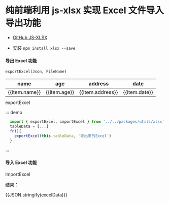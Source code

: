 # 纯前端利用 js-xlsx 实现 Excel 文件导入导出功能

- [GitHub JS-XLSX](https://github.com/SheetJS/js-xlsx 'js-xlsx')

- 安装 `npm install xlsx --save`


#### 导出 Excel 功能

`exportExcel(Json, FileName)`

<div class="demo-block">
  <table class="table" style="margin-bottom: 10px;">
    <thead>
      <tr>
        <th>name</th>
        <th>age</th>
        <th>address</th>
        <th>date</th>
      <tr>
    </thead>
    <tbody>
      <tr v-for="(item, index) in tableData" :key="index">
        <td>{{item.name}}</td>
        <td>{{item.age}}</td>
        <td>{{item.address}}</td>
        <td>{{item.date}}</td>
      <tr>
    </tbody>
  </table>
  <i-button type="primary" @click="fn">exportExcel</i-button>
</div>

::: demo
```javascript
  import { exportExcel, importExcel } from '../../packages/utils/xlsx'
  tableData = [...]
  fn(){
    exportExcel(this.tableData, '导出来的Excel')
  }
```
:::

#### 导入 Excel 功能

<div class="demo-block">
  <input type="file" @change="importFile($event)" id="imFile" style="display: none"
     accept="application/vnd.openxmlformats-officedocument.spreadsheetml.sheet, application/vnd.ms-excel"/>
  <i-button type="primary" @click="fn1">ImportExcel</i-button>

  <div style="margin-top: 12px">
    <p>结果：</p>
    <div>{{JSON.stringify(excelData)}}</div>
  </div>

</div>




<script>
import { exportExcel, importExcel } from '../../packages/utils/xlsx'
export default {
  data(){
    return {
      tableData: [
        {
          name: 'John Brown',
          age: 18,
          address: 'New York No. 1 Lake Park',
          date: '2016-10-03'
        },
        {
          name: 'Jim Green',
          age: 24,
          address: 'London No. 1 Lake Park',
          date: '2016-10-01'
        },
        {
          name: 'Joe Black',
          age: 30,
          address: 'Sydney No. 1 Lake Park',
          date: '2016-10-02'
        },
        {
          name: 'Jon Snow',
          age: 26,
          address: 'Ottawa No. 2 Lake Park',
          date: '2016-10-04'
        }
      ],
      excelData: []
    }
  },
  methods:{
    fn() {
      exportExcel(this.tableData, '导出来的Excel')
    },
    fn1() {
      document.getElementById("imFile").click()
    },
    importFile (e) {
      importExcel(e.target.files[0]).then(function(json){
        console.log(json)
        this.excelData = json
      }.bind(this)).catch(function (error) {
        console.log(error)
      })
    }
  }
}
</script>
